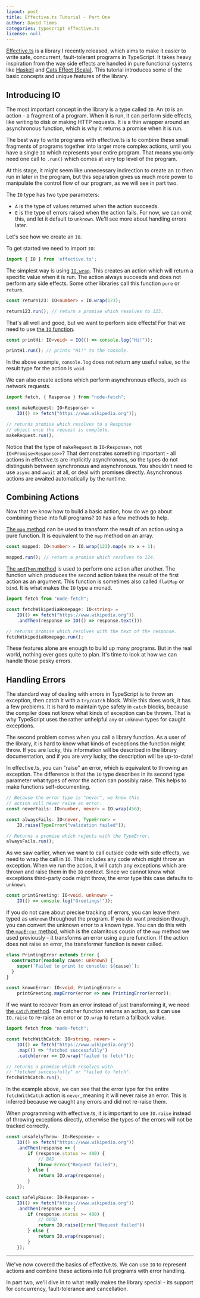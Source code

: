 ```yaml
---
layout: post
title: Effective.ts Tutorial - Part One
author: David Timms
categories: typescript effective.ts
license: null
---
```


[Effective.ts](https://github.com/DavidTimms/effective.ts) is a library I recently released, which aims to make it easier to write safe, concurrent, fault-tolerant programs in TypeScript. It takes heavy inspiration from the way side effects are handled in pure functional systems like [Haskell](https://en.wikibooks.org/wiki/Haskell/Understanding_monads/IO) and [Cats Effect (Scala)](https://typelevel.org/cats-effect/). This tutorial introduces some of the basic concepts and unique features of the library.

## Introducing IO

The most important concept in the library is a type called `IO`. An `IO` is an action - a fragment of a program. When it is run, it can perform side effects, like writing to disk or making HTTP requests. It is a thin wrapper around an asynchronous function, which is why it returns a promise when it is run.

The best way to write programs with effective.ts is to combine these small fragments of programs together into larger more complex actions, until you have a single `IO` which represents your entire program. That means you only need one call to `.run()` which comes at very top level of the program.

At this stage, it might seem like unnecessary indirection to create an `IO` then run in later in the program, but this separation gives us much more power to manipulate the control flow of our program, as we will see in part two.

The `IO` type has two type parameters:

- `A` is the type of values returned when the action succeeds.
- `E` is the type of errors raised when the action fails. For now, we can omit this, and let it default to `unknown`. We'll see more about handling errors later.

Let's see how we create an `IO`.

To get started we need to import `IO`:

```typescript
import { IO } from 'effective.ts';
```

The simplest way is using [`IO.wrap`](https://davidtimms.github.io/effective.ts/modules/io.IO.html#wrap). This creates an action which will return a specific value when it is run. The action always succeeds and does not perform any side effects. Some other libraries call this function `pure` or `return`.

```typescript
const return123: IO<number> = IO.wrap(123);

return123.run(); // return a promise which resolves to 123.
```

That's all well and good, but we want to perform side effects! For that we need to use [the `IO` function](https://davidtimms.github.io/effective.ts/modules/io.html#IO-2).

```typescript
const printHi: IO<void> = IO(() => console.log("Hi!"));

printHi.run(); // prints "Hi!" to the console.
```

In the above example, `console.log` does not return any useful value, so the result type for the action is `void`.

We can also create actions which perform asynchronous effects, such as network requests.

```typescript
import fetch, { Response } from "node-fetch";

const makeRequest: IO<Response> =
    IO(() => fetch("https://www.wikipedia.org"));

// returns promise which resolves to a Response
// object once the request is complete.
makeRequest.run(); 
```

Notice that the type of `makeRequest` is `IO<Response>`, not `IO<Promise<Response>>`? That demonstrates something important - all actions in effective.ts are implicitly asynchronous, so the types do not distinguish between synchronous and asynchronous. You shouldn't need to use `async` and `await` at all, or deal with promises directly. Asynchronous actions are awaited automatically by the runtime.

## Combining Actions

Now that we know how to build a basic action, how do we go about combining these into full programs? `IO` has a few methods to help.

[The `map` method](https://davidtimms.github.io/effective.ts/classes/io.IOBase.html#map) can be used to transform the result of an action using a pure function. It is equivalent to the `map` method on an array.

```typescript
const mapped: IO<number> = IO.wrap(123).map(x => x + 1);

mapped.run(); // return a promise which resolves to 124.
```

[The `andThen` method](https://davidtimms.github.io/effective.ts/classes/io.IOBase.html#andThen) is used to perform one action after another. The function which produces the second action takes the result of the first action as an argument. This function is sometimes also called `flatMap` or `bind`. It is what makes the `IO` type a monad.

```typescript
import fetch from "node-fetch";

const fetchWikipediaHomepage: IO<string> =
    IO(() => fetch("https://www.wikipedia.org"))
    .andThen(response => IO(() => response.text()))

// returns promise which resolves with the text of the response.
fetchWikipediaHomepage.run();
```

These features alone are enough to build up many programs. But in the real world, nothing ever goes quite to plan. It's time to look at how we can handle those pesky errors.

## Handling Errors

The standard way of dealing with errors in TypeScript is to throw an exception, then catch it with a `try/catch` block. While this does work, it has a few problems. It is hard to maintain type safety in `catch` blocks, because the compiler does not know what kinds of exception can be thrown. That is why TypeScript uses the rather unhelpful `any` or `unknown` types for caught exceptions.

The second problem comes when you call a library function. As a user of the library, it is hard to know what kinds of exceptions the function might throw. If you are lucky, this information will be described in the library documentation, and if you are _very_ lucky, the description will be up-to-date!

In effective.ts, you can "raise" an error, which is equivalent to throwing an exception. The difference is that the `IO` type describes in its second type parameter what types of error the action can possibly raise. This helps to make functions self-documenting.

```typescript
// Because the error type is "never", we know this
// action will never raise an error.
const neverFails: IO<number, never> = IO.wrap(456);
```

```typescript
const alwaysFails: IO<never, TypeError> =
    IO.raise(TypeError("validation failed"));

// Returns a promise which rejects with the TypeError.
alwaysFails.run();
```

As we saw earlier, when we want to call outside code with side effects, we need to wrap the call in `IO`. This includes any code which might throw an exception. When we run the action, it will catch any exceptions which are thrown and raise them in the `IO` context. Since we cannot know what exceptions third-party code might throw, the error type this case defaults to `unknown`.

```typescript
const printGreeting: IO<void, unknown> =
    IO(() => console.log("Greetings!"));
```

If you do not care about precise tracking of errors, you can leave them typed as `unknown` throughout the program. If you do want precision though, you can convert the unknown error to a known type. You can do this with [the `mapError` method](https://davidtimms.github.io/effective.ts/classes/io.IOBase.html#mapError), which is the calamitous cousin of the `map` method we used previously - it transforms an error using a pure function. If the action does not raise an error, the transformer function is never called.


```typescript
class PrintingError extends Error {
  constructor(readonly cause: unknown) {
    super(`Failed to print to console: ${cause}`);
  }
}

const knownError: IO<void, PrintingError> =
    printGreeting.mapError(error => new PrintingError(error));
```

If we want to recover from an error instead of just transforming it, we need [the `catch` method](https://davidtimms.github.io/effective.ts/classes/io.IOBase.html#catch). The catcher function returns an action, so it can use `IO.raise` to re-raise an error or `IO.wrap` to return a fallback value. 

```typescript
import fetch from "node-fetch";

const fetchWithCatch: IO<string, never> =
    IO(() => fetch("https://www.wikipedia.org"))
    .map(() => "fetched successfully")
    .catch(error => IO.wrap("failed to fetch"));

// returns a promise which resolves with
// "fetched successfully" or "failed to fetch".
fetchWithCatch.run();
```

In the example above, we can see that the error type for the entire `fetchWithCatch` action is `never`, meaning it will never raise an error. This is inferred because we caught any errors and did not re-raise them.

When programming with effective.ts, it is important to use `IO.raise` instead of throwing exceptions directly, otherwise the types of the errors will not be tracked correctly.

```typescript
const unsafelyThrow: IO<Response> =
    IO(() => fetch("https://www.wikipedia.org"))
    .andThen(response => {
        if (response.status >= 400) {
            // BAD
            throw Error("Request failed");
        } else {
            return IO.wrap(response);
        }
    });

const safelyRaise: IO<Response> =
    IO(() => fetch("https://www.wikipedia.org"))
    .andThen(response => {
        if (response.status >= 400) {
            // GOOD
            return IO.raise(Error("Request failed"))
        } else {
            return IO.wrap(response);
        }
    });
```

---

We've now covered the basics of effective.ts. We can use `IO` to represent actions and combine these actions into full programs with error handling.

In part two, we'll dive in to what really makes the library special - its support for concurrency, fault-tolerance and cancellation.
